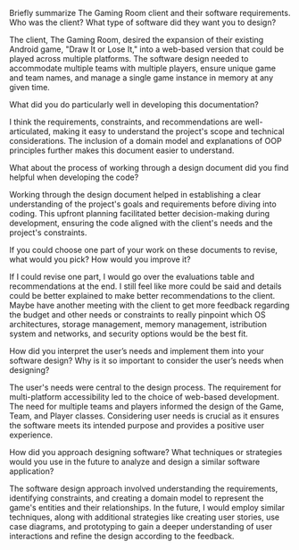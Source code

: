 Briefly summarize The Gaming Room client and their software requirements. Who was the client? What type of software did they want you to design?

The client, The Gaming Room, desired the expansion of their existing Android game, "Draw It or Lose It," into a web-based version that could be played across multiple platforms. 
The software design needed to accommodate multiple teams with multiple players, ensure unique game and team names, and manage a single game instance in memory at any given time.

What did you do particularly well in developing this documentation?

I think the requirements, constraints, and recommendations are well-articulated, making it easy to understand the project's scope and technical considerations.
The inclusion of a domain model and explanations of OOP principles further makes this document easier to understand.

What about the process of working through a design document did you find helpful when developing the code?

Working through the design document helped in establishing a clear understanding of the project's goals and requirements before diving into coding. 
This upfront planning facilitated better decision-making during development, ensuring the code aligned with the client's needs and the project's constraints.

If you could choose one part of your work on these documents to revise, what would you pick? How would you improve it?

If I could revise one part, I would go over the evaluations table and recommendations at the end. I still feel like more could be said and details could be better explained to make better recommendations to the client. 
Maybe have another meeting with the client to get more feedback regarding the budget and other needs or constraints to really pinpoint which OS architectures, storage management, memory management, istribution system and networks, and security options would be the best fit. 

How did you interpret the user’s needs and implement them into your software design? Why is it so important to consider the user’s needs when designing?

The user's needs were central to the design process. The requirement for multi-platform accessibility led to the choice of web-based development. The need for multiple teams and players informed the design of the Game, Team, and Player classes. 
Considering user needs is crucial as it ensures the software meets its intended purpose and provides a positive user experience.

How did you approach designing software? What techniques or strategies would you use in the future to analyze and design a similar software application?

The software design approach involved understanding the requirements, identifying constraints, and creating a domain model to represent the game's entities and their relationships. 
In the future, I would employ similar techniques, along with additional strategies like creating user stories, use case diagrams, and prototyping to gain a deeper understanding of user interactions and refine the design according to the feedback.
